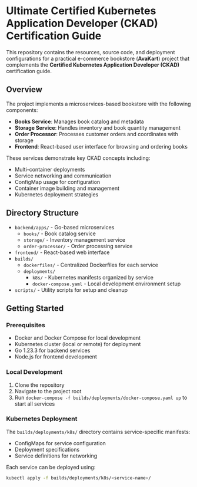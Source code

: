# Ultimate Certified Kubernetes Application Developer (CKAD) Certification Guide

This repository contains the resources, source code, and deployment configurations for a practical e-commerce bookstore (**AvaKart**) project that complements the **Certified Kubernetes Application Developer (CKAD)** certification guide.

## Overview

The project implements a microservices-based bookstore with the following components:

- **Books Service**: Manages book catalog and metadata
- **Storage Service**: Handles inventory and book quantity management
- **Order Processor**: Processes customer orders and coordinates with storage
- **Frontend**: React-based user interface for browsing and ordering books

These services demonstrate key CKAD concepts including:
- Multi-container deployments
- Service networking and communication
- ConfigMap usage for configuration
- Container image building and management
- Kubernetes deployment strategies

## Directory Structure

- `backend/apps/` - Go-based microservices
  - `books/` - Book catalog service
  - `storage/` - Inventory management service
  - `order-processor/` - Order processing service
- `frontend/` - React-based web interface
- `builds/`
  - `dockerfiles/` - Centralized Dockerfiles for each service
  - `deployments/`
    - `k8s/` - Kubernetes manifests organized by service
    - `docker-compose.yaml` - Local development environment setup
- `scripts/` - Utility scripts for setup and cleanup

## Getting Started

### Prerequisites
- Docker and Docker Compose for local development
- Kubernetes cluster (local or remote) for deployment
- Go 1.23.3 for backend services
- Node.js for frontend development

### Local Development
1. Clone the repository
2. Navigate to the project root
3. Run `docker-compose -f builds/deployments/docker-compose.yaml up` to start all services

### Kubernetes Deployment
The `builds/deployments/k8s/` directory contains service-specific manifests:
- ConfigMaps for service configuration
- Deployment specifications
- Service definitions for networking

Each service can be deployed using:
```bash
kubectl apply -f builds/deployments/k8s/<service-name>/
```
